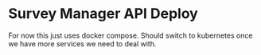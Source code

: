 # Survey Manager API Deploy

For now this just uses docker compose.  Should switch to kubernetes once we have
more services we need to deal with.
